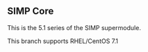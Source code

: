 ## SIMP Core

This is the 5.1 series of the SIMP supermodule.

This branch supports RHEL/CentOS 7.1
